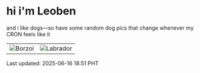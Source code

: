 # hi i'm Leoben

and i like dogs—so have some random dog pics that change whenever my CRON feels like it

|  |  |
|--------|----------|
| ![Borzoi](https://random-dog-vercel.vercel.app/api/random-borzoi?v=1750071082) | ![Labrador](https://random-dog-vercel.vercel.app/api/random-labrador?v=1750071082) |

Last updated: 2025-06-16 18:51 PHT
